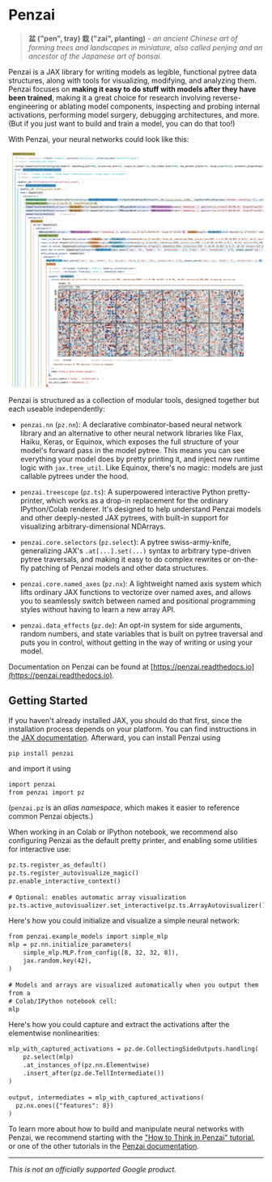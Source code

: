 # Penzai

> **盆 ("pen", tray) 栽 ("zai", planting)** - *an ancient Chinese art of forming
  trees and landscapes in miniature, also called penjing and an ancestor of the
  Japanese art of bonsai.*

Penzai is a JAX library for writing models as legible, functional pytree data
structures, along with tools for visualizing, modifying, and analyzing them.
Penzai focuses on **making it easy to do stuff with models after they have been
trained**, making it a great choice for research involving reverse-engineering
or ablating model components, inspecting and probing internal activations,
performing model surgery, debugging architectures, and more. (But if you just
want to build and train a model, you can do that too!)

With Penzai, your neural networks could look like this:

![Screenshot of the Gemma model in Penzai](docs/_static/readme_teaser.png)

Penzai is structured as a collection of modular tools, designed together but
each useable independently:

* `penzai.nn` (`pz.nn`): A declarative combinator-based neural network
  library and an alternative to other neural network libraries like Flax, Haiku,
  Keras, or Equinox, which exposes the full structure of your model's
  forward pass in the model pytree. This means you can see everything your model
  does by pretty printing it, and inject new runtime logic with `jax.tree_util`.
  Like Equinox, there's no magic: models are just callable pytrees under the
  hood.

* `penzai.treescope` (`pz.ts`): A superpowered interactive Python
  pretty-printer, which works as a drop-in replacement for the ordinary
  IPython/Colab renderer. It's designed to help understand Penzai models and
  other deeply-nested JAX pytrees, with built-in support for visualizing
  arbitrary-dimensional NDArrays.

* `penzai.core.selectors` (`pz.select`): A pytree swiss-army-knife,
  generalizing JAX's `.at[...].set(...)` syntax to arbitrary type-driven
  pytree traversals, and making it easy to do complex rewrites or
  on-the-fly patching of Penzai models and other data structures.

* `penzai.core.named_axes` (`pz.nx`): A lightweight named axis system which
  lifts ordinary JAX functions to vectorize over named axes, and allows you to
  seamlessly switch between named and positional programming styles without
  having to learn a new array API.

* `penzai.data_effects` (`pz.de`): An opt-in system for side arguments, random
  numbers, and state variables that is built on pytree traversal and puts you
  in control, without getting in the way of writing or using your model.

Documentation on Penzai can be found at
[https://penzai.readthedocs.io](https://penzai.readthedocs.io).


## Getting Started

If you haven't already installed JAX, you should do that first, since the
installation process depends on your platform. You can find instructions in the
[JAX documentation](https://jax.readthedocs.io/en/latest/installation.html).
Afterward, you can install Penzai using

```
pip install penzai
```

and import it using

```
import penzai
from penzai import pz
```

(`penzai.pz` is an *alias namespace*, which makes it easier to reference
common Penzai objects.)

When working in an Colab or IPython notebook, we recommend also configuring
Penzai as the default pretty printer, and enabling some utilities for
interactive use:

```
pz.ts.register_as_default()
pz.ts.register_autovisualize_magic()
pz.enable_interactive_context()

# Optional: enables automatic array visualization
pz.ts.active_autovisualizer.set_interactive(pz.ts.ArrayAutovisualizer())
```

Here's how you could initialize and visualize a simple neural network:

```
from penzai.example_models import simple_mlp
mlp = pz.nn.initialize_parameters(
    simple_mlp.MLP.from_config([8, 32, 32, 8]),
    jax.random.key(42),
)

# Models and arrays are visualized automatically when you output them from a
# Colab/IPython notebook cell:
mlp
```

Here's how you could capture and extract the activations after the elementwise
nonlinearities:

```
mlp_with_captured_activations = pz.de.CollectingSideOutputs.handling(
    pz.select(mlp)
    .at_instances_of(pz.nn.Elementwise)
    .insert_after(pz.de.TellIntermediate())
)

output, intermediates = mlp_with_captured_activations(
  pz.nx.ones({"features": 8})
)
```

To learn more about how to build and manipulate neural networks with Penzai,
we recommend starting with the ["How to Think in Penzai" tutorial][], or one
of the other tutorials in the [Penzai documentation][].

["How to Think in Penzai" tutorial]: https://penzai.readthedocs.io/en/stable/notebooks/how_to_think_in_penzai.html
[Penzai documentation]: https://penzai.readthedocs.io


---

*This is not an officially supported Google product.*
